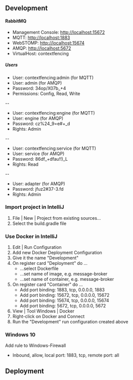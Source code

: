 ## Development
#### RabbitMQ
- Management Console: [http://localhost:15672](http://localhost:15672)
- MQTT: [http://localhost:1883](http://localhost:1883)
- WebSTOMP: [http://localhost:15674](http://localhost:15674)
- AMQP: [http://localhost:5672](http://localhost:5672) 
- VirtualHost: contextfencing

##### Users
- User: contextfencing:admin (for MQTT)
- User: admin (for AMQP)
- Password: 34op/X07b_+4
- Permissions: Config, Read, Write 

--

- User: contextfencing:engine (for MQTT)
- User: engine (for AMQP)
- Password: cz%24_9=e#+_d
- Rights: Admin

--
 
- User: contextfencing:service (for MQTT)
- User: service (for AMQP)
- Password: 86df_+dfau!!)_L
- Rights: Read

--

- User: adapter (for AMQP)
- Password: jfuz2#37-3.fd
- Rights: Admin

### Import project in IntelliJ
1. File | New | Project from existing sources...
2. Select the build.gradle file

### Use Docker in IntelliJ
1. Edit | Run Configuration
2. Add new Docker Deployment Configuration
3. Give it the name "Development"
4. On register card "Deployment" do ...
    - ...select Dockerfile
    - ...set name of image, e.g. message-broker
    - ...set name of container, e.g. message-broker
5. On register card "Container" do ...
    - Add port binding: 1883, tcp, 0.0.0.0, 1883
    - Add port binding: 15672, tcp, 0.0.0.0, 15672
    - Add port binding: 15674, tcp, 0.0.0.0, 15674
    - Add port binding: 5672, tcp, 0.0.0.0, 5672
6. View | Tool Windows | Docker
7. Right-click on Docker and Connect 
8. Run the "Development" run configuration created above 

### Windows 10
Add rule to Windows-Firewall
- Inbound, allow, local port: 1883, tcp, remote port: all

## Deployment

